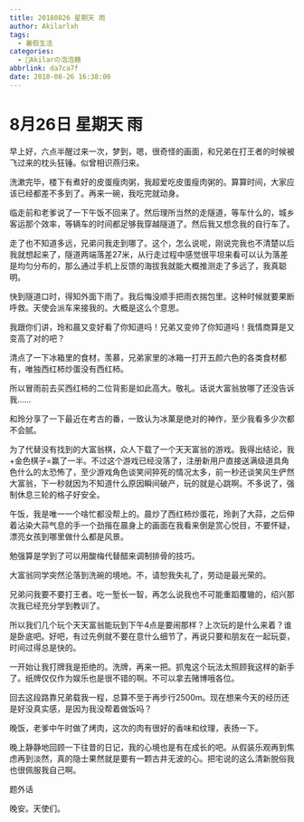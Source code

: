 ```yaml
---
title: 20180826 星期天 雨
author: Akilarlxh
tags:
  - 暑假生活
categories:
  - 🍬Akilarの泡泡糖
abbrlink: da7ca7f
date: 2018-08-26 16:38:00
---
```

# 8月26日 星期天 雨

早上好，六点半醒过来一次，梦到，嗯，很奇怪的画面，和兄弟在打王者的时候被飞过来的枕头狂锤。似曾相识燕归来。

洗漱完毕，楼下有煮好的皮蛋瘦肉粥，我超爱吃皮蛋瘦肉粥的。算算时间，大家应该已经都差不多到了。再来一碗，我吃完就动身。

临走前和老爹说了一下午饭不回来了。然后理所当然的走隧道，等车什么的，城乡客运那个效率，等辆车的时间都足够我穿越隧道了。然后我又想念我的自行车了。

走了也不知道多远，兄弟问我走到哪了。这个，怎么说呢，刚说完我也不清楚以后我就想起来了，隧道两端落差27米，从行走过程中感觉很平坦来看可以认为落差是均匀分布的，那么通过手机上反馈的海拔我就能大概推测走了多远了，我真聪明。

快到隧道口时，得知外面下雨了。我后悔没顺手把雨衣揣包里。这种时候就要果断呼救。天使会派车来接我的。大概是这么个意思。

我跟你们讲，玲和晨又变好看了你知道吗！兄弟又变帅了你知道吗！我情商算是又变高了对的吧？

清点了一下冰箱里的食材，羡慕，兄弟家里的冰箱一打开五颜六色的各类食材都有，唯独西红柿炒蛋没有西红柿。

所以冒雨前去买西红柿的二位背影是如此高大。敬礼。话说大富翁放哪了还没告诉我……

和玲分享了一下最近在考古的番，一致认为冰菓是绝对的神作，至少我看多少次都不会腻。

为了代替没有找到的大富翁棋，众人下载了一个天天富翁的游戏。我得出结论，我+金色棋子=赢了一半。不过这个游戏已经没落了，注册新用户直接送满级道具角色什么的太恐怖了，至少游戏角色谈笑间猝死的情况太多，前一秒还谈笑风生俨然大富翁，下一秒就因为不知道什么原因瞬间破产，玩的就是心跳啊。不多说了，强制休息三轮的格子好安全。

午饭，我是唯一一个啥忙都没帮上的。晨炒了西红柿炒蛋花，玲剥了大蒜，之后伸着沾染大蒜气息的手一个劲揩在晨身上的画面在我看来倒是赏心悦目，不要怀疑，漂亮女孩到哪里做什么都是风景。

勉强算是学到了可以用酸梅代替醋来调制排骨的技巧。

大富翁同学突然沦落到洗碗的境地。不，请恕我失礼了，劳动是最光荣的。

兄弟问我要不要打王者。吃一堑长一智，再怎么说我也不可能重蹈覆辙的，绍兴那次我已经充分学到教训了。

所以我们几个玩个天天富翁能玩到下午4点是要闹那样？上次玩的是什么来着？谁是卧底吧。好吧，有过先例就不要在意什么细节了，再说只要和朋友在一起玩耍，时间过得总是快的。

一开始让我打牌我是拒绝的。洗牌，再来一把。抓鬼这个玩法太照顾我这样的新手了。纸牌仅仅作为娱乐也是很不错的啊。不可以拿去赌博哦各位。

回去这段路靠兄弟载我一程，总算不至于再步行2500m。现在想来今天的经历还是好没真实感，是因为我没帮着做饭吗？

晚饭，老爹中午时做了烤肉，这次的肉有很好的香味和纹理，表扬一下。

晚上静静地回顾一下往昔的日记，我的心境也是有在成长的吧。从假装乐观再到焦虑再到淡然，真的隐士果然就是要有一颗古井无波的心。把宅说的这么清新脱俗我也很佩服我自己啊。

题外话

晚安。天使们。


